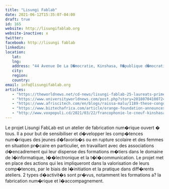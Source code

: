 ```yaml
---
title: "Lisungi Fablab"
date: 2021-06-12T15:35:07-04:00
draft: true
id: 165
website: http://lisungifablab.org
website-inactive: x
twitter: 
facebook: http://lisungi fablab
linkedin: 
location: 
   lat: 
   lng: 
   address: "44 Avenue De La D�mocratie, Kinshasa, R�publique d�mocratique du Congo"
   city: 
   region: 
   country: 
email: info@lisungifablab.org
articles:
   - "https://theworldnews.net/cd-news/lisungi-fablab-25-laureats-primes-pour-la-premiere-promotion"
   - "https://www.universityworldnews.com/post.php?story=20180704100724300"
   - "https://www.afriscitech.com/en/blogs/raissa-malu/1189-these-congolese-women-who-save-lives"
   - "https://www.biztechafrica.com/article/orange-foundation-announces-international-solidari/16247/"
   - "http://www.voxpopuli.cd/2021/03/22/francophonie-le-cneuf-kinshasa-remet-des-brevets-aux-jeunes-du-fablab-lisungi-et-des-diplomes-a-ceux-qui-ont-fini-leur-master/"
---
```

Le projet Lisungi FabLab est un atelier de fabrication num�rique ouvert � tous. Il a pour but de sensibiliser et d�velopper les comp�tences num�riques des jeunes d�favoris�s ou en rupture scolaire et des femmes en situation pr�caire en particulier, en travaillant avec des associations d�encadrement qui leur dispense des formations m�tiers dans le domaine de l�informatique, l��lectronique et la t�l�communication. Le projet met en place des actions qui les impliqueront dans la valorisation de leurs comp�tences, par le biais de l�initiation et la pratique dans diff�rents ateliers. 2 types d�activit�s sont pr�vus, notamment les formations a? la fabrication num�rique et l�accompagnement.
